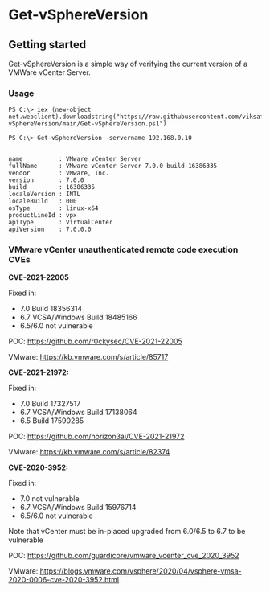# Get-vSphereVersion

## Getting started

Get-vSphereVersion is a simple way of verifying the current version of a VMWare vCenter Server.

### Usage

```
PS C:\> iex (new-object net.webclient).downloadstring("https://raw.githubusercontent.com/viksafe/Get-vSphereVersion/main/Get-vSphereVersion.ps1")

PS C:\> Get-vSphereVersion -servername 192.168.0.10


name          : VMware vCenter Server
fullName      : VMware vCenter Server 7.0.0 build-16386335
vendor        : VMware, Inc.
version       : 7.0.0
build         : 16386335
localeVersion : INTL
localeBuild   : 000
osType        : linux-x64
productLineId : vpx
apiType       : VirtualCenter
apiVersion    : 7.0.0.0
```

### VMware vCenter unauthenticated remote code execution CVEs

**CVE-2021-22005**

Fixed in:

* 7.0 Build 18356314
* 6.7 VCSA/Windows Build 18485166
* 6.5/6.0 not vulnerable

POC: https://github.com/r0ckysec/CVE-2021-22005

VMware: https://kb.vmware.com/s/article/85717

**CVE-2021-21972:**

Fixed in:

* 7.0 Build 17327517
* 6.7 VCSA/Windows Build 17138064
* 6.5 Build 17590285

POC: https://github.com/horizon3ai/CVE-2021-21972

VMware: https://kb.vmware.com/s/article/82374

**CVE-2020-3952:**

Fixed in:

* 7.0 not vulnerable
* 6.7 VCSA/Windows Build 15976714
* 6.5/6.0 not vulnerable

Note that vCenter must be in-placed upgraded from 6.0/6.5 to 6.7 to be vulnerable

POC: https://github.com/guardicore/vmware_vcenter_cve_2020_3952

VMware: https://blogs.vmware.com/vsphere/2020/04/vsphere-vmsa-2020-0006-cve-2020-3952.html
